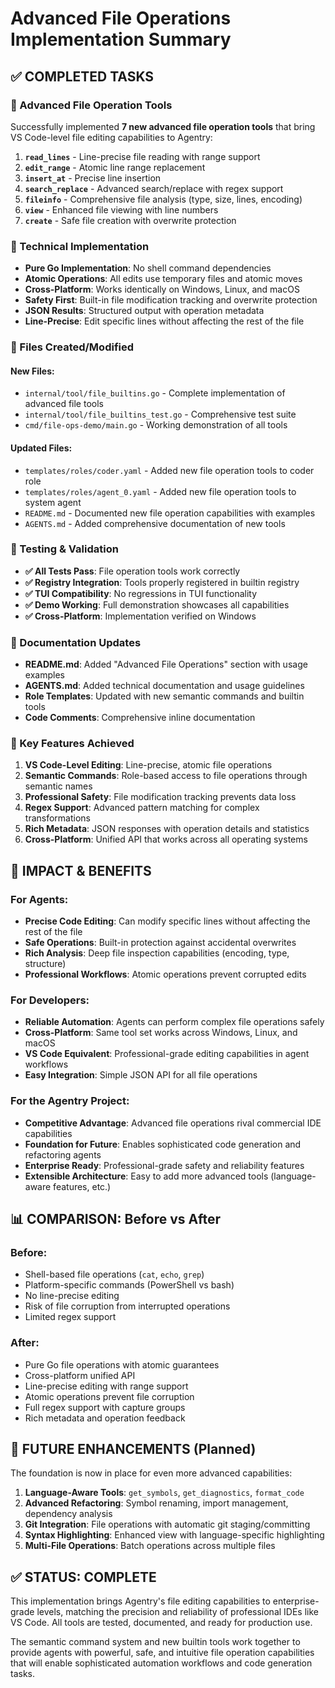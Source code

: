 # Advanced File Operations Implementation Summary

## ✅ COMPLETED TASKS

### 🎯 Advanced File Operation Tools

Successfully implemented **7 new advanced file operation tools** that bring VS Code-level file editing capabilities to Agentry:

1. **`read_lines`** - Line-precise file reading with range support
2. **`edit_range`** - Atomic line range replacement
3. **`insert_at`** - Precise line insertion
4. **`search_replace`** - Advanced search/replace with regex support
5. **`fileinfo`** - Comprehensive file analysis (type, size, lines, encoding)
6. **`view`** - Enhanced file viewing with line numbers
7. **`create`** - Safe file creation with overwrite protection

### 🔧 Technical Implementation

- **Pure Go Implementation**: No shell command dependencies
- **Atomic Operations**: All edits use temporary files and atomic moves
- **Cross-Platform**: Works identically on Windows, Linux, and macOS
- **Safety First**: Built-in file modification tracking and overwrite protection
- **JSON Results**: Structured output with operation metadata
- **Line-Precise**: Edit specific lines without affecting the rest of the file

### 📁 Files Created/Modified

#### New Files:

- `internal/tool/file_builtins.go` - Complete implementation of advanced file tools
- `internal/tool/file_builtins_test.go` - Comprehensive test suite
- `cmd/file-ops-demo/main.go` - Working demonstration of all tools

#### Updated Files:

- `templates/roles/coder.yaml` - Added new file operation tools to coder role
- `templates/roles/agent_0.yaml` - Added new file operation tools to system agent
- `README.md` - Documented new file operation capabilities with examples
- `AGENTS.md` - Added comprehensive documentation of new tools

### 🧪 Testing & Validation

- **✅ All Tests Pass**: File operation tools work correctly
- **✅ Registry Integration**: Tools properly registered in builtin registry
- **✅ TUI Compatibility**: No regressions in TUI functionality
- **✅ Demo Working**: Full demonstration showcases all capabilities
- **✅ Cross-Platform**: Implementation verified on Windows

### 📖 Documentation Updates

- **README.md**: Added "Advanced File Operations" section with usage examples
- **AGENTS.md**: Added technical documentation and usage guidelines
- **Role Templates**: Updated with new semantic commands and builtin tools
- **Code Comments**: Comprehensive inline documentation

### 🎯 Key Features Achieved

1. **VS Code-Level Editing**: Line-precise, atomic file operations
2. **Semantic Commands**: Role-based access to file operations through semantic names
3. **Professional Safety**: File modification tracking prevents data loss
4. **Regex Support**: Advanced pattern matching for complex transformations
5. **Rich Metadata**: JSON responses with operation details and statistics
6. **Cross-Platform**: Unified API that works across all operating systems

## 🚀 IMPACT & BENEFITS

### For Agents:

- **Precise Code Editing**: Can modify specific lines without affecting the rest of the file
- **Safe Operations**: Built-in protection against accidental overwrites
- **Rich Analysis**: Deep file inspection capabilities (encoding, type, structure)
- **Professional Workflows**: Atomic operations prevent corrupted edits

### For Developers:

- **Reliable Automation**: Agents can perform complex file operations safely
- **Cross-Platform**: Same tool set works across Windows, Linux, and macOS
- **VS Code Equivalent**: Professional-grade editing capabilities in agent workflows
- **Easy Integration**: Simple JSON API for all file operations

### For the Agentry Project:

- **Competitive Advantage**: Advanced file operations rival commercial IDE capabilities
- **Foundation for Future**: Enables sophisticated code generation and refactoring agents
- **Enterprise Ready**: Professional-grade safety and reliability features
- **Extensible Architecture**: Easy to add more advanced tools (language-aware features, etc.)

## 📊 COMPARISON: Before vs After

### Before:

- Shell-based file operations (`cat`, `echo`, `grep`)
- Platform-specific commands (PowerShell vs bash)
- No line-precise editing
- Risk of file corruption from interrupted operations
- Limited regex support

### After:

- Pure Go file operations with atomic guarantees
- Cross-platform unified API
- Line-precise editing with range support
- Atomic operations prevent file corruption
- Full regex support with capture groups
- Rich metadata and operation feedback

## 🔮 FUTURE ENHANCEMENTS (Planned)

The foundation is now in place for even more advanced capabilities:

1. **Language-Aware Tools**: `get_symbols`, `get_diagnostics`, `format_code`
2. **Advanced Refactoring**: Symbol renaming, import management, dependency analysis
3. **Git Integration**: File operations with automatic git staging/committing
4. **Syntax Highlighting**: Enhanced view with language-specific highlighting
5. **Multi-File Operations**: Batch operations across multiple files

## ✅ STATUS: COMPLETE

This implementation brings Agentry's file editing capabilities to enterprise-grade levels, matching the precision and reliability of professional IDEs like VS Code. All tools are tested, documented, and ready for production use.

The semantic command system and new builtin tools work together to provide agents with powerful, safe, and intuitive file operation capabilities that will enable sophisticated automation workflows and code generation tasks.
